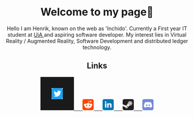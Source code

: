 <h1 align="center">Welcome to my page🗿</h1>
<div align="center">
  <p>
    Hello I am Henrik, known on the web as 'Inchido'. Currently a First year IT student at <a href="https://www.uia.no/en">UiA </a> and aspiring software developer. 
    My interest lies in Virtual Reality / Augmented Reality, Software Development and distributed ledger technology.
  </p>
	<h2>Links</h2>
	<a href="https://twitter.com/_Inchido"><img border=30px alt="Twitter" width="30px" margin="1000px"
		src="https://github.com/edent/SuperTinyIcons/blob/master/images/svg/twitter.svg"
	</a>&nbsp;&nbsp;&nbsp;&nbsp;&nbsp;
	<a href="https://www.reddit.com/user/Inchido">
		<img alt="Reddit" width="30px"
		src="https://github.com/edent/SuperTinyIcons/blob/master/images/svg/reddit.svg"
	</a>&nbsp;&nbsp;&nbsp;&nbsp;&nbsp;
	<a href="https://www.linkedin.com/in/lars-henrik-råkil">
		<img alt="LinkedIn" width="30px"
		src="https://github.com/edent/SuperTinyIcons/blob/master/images/svg/linkedin.svg"
	</a>&nbsp;&nbsp;&nbsp;&nbsp;&nbsp;
	<a href="https://steamcommunity.com/profiles/76561198135935374/">
		<img alt="Steam" width="30px"
		src="https://github.com/edent/SuperTinyIcons/blob/master/images/svg/steam.svg"
	</a>&nbsp;&nbsp;&nbsp;&nbsp;&nbsp;
	<a href="https://discordapp.com/users/167610187119722496">
		<img alt="Steam" width="30px"
		src="https://github.com/edent/SuperTinyIcons/blob/master/images/svg/discord.svg"
	</a>
</div>

<!-- You found the secret message! Have a cookie🍪 -->
